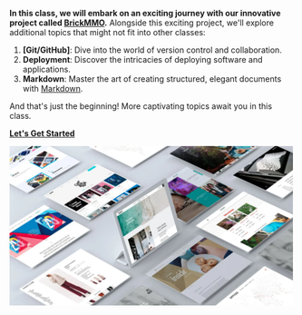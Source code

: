 **In this class, we will embark on an exciting journey with our innovative project called [BrickMMO](https://www.examplelink.com/BrickMMO).** Alongside this exciting project, we'll explore additional topics that might not fit into other classes:

1. **[Git/GitHub]**: Dive into the world of version control and collaboration.
2. **Deployment**: Discover the intricacies of deploying software and applications.
3. **Markdown**: Master the art of creating structured, elegant documents with [Markdown](https://www.examplelink.com/Markdown).

And that's just the beginning! More captivating topics await you in this class.

[**Let's Get Started**](https://learn.humber.ca/ultra/courses/_233709_1/outline)

<img src="workshop web.webp" alt="http5114" width="500" />
